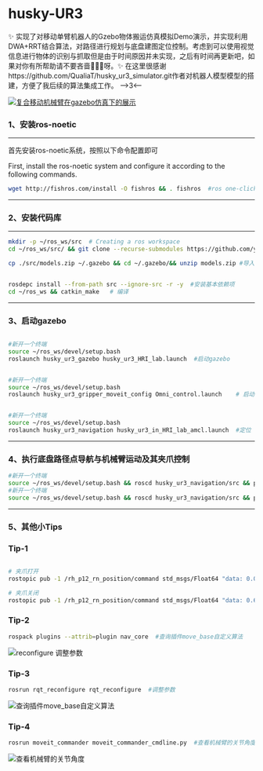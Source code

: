 

husky-UR3
=========

  ✨ 实现了对移动单臂机器人的Gzebo物体搬运仿真模拟Demo演示，并实现利用DWA+RRT结合算法，对路径进行规划与底盘建图定位控制。考虑到可以使用视觉信息进行物体的识别与抓取但是由于时间原因并未实现，之后有时间再更新吧，如果对你有所帮助请不要吝啬🌟🌟🌟呀。✨        在这里很感谢https://github.com/QualiaT/husky_ur3_simulator.git作者对机器人模型模型的搭建，方便了我后续的算法集成工作。
                                                                                     -->3<--
  
[![复合移动机械臂在gazebo仿真下的展示](https://i0.hdslb.com/bfs/archive/c53ce528a40641a3aca32c366f7bb01fc716764f.jpg@672w_378h_1c.avif)](https://www.bilibili.com/video/BV1RAyTYFEPP/?share_source=copy_web&vd_source=4194ae4a17aa95105a0ab346c7c66fbb)

### 1、安装ros-noetic

------------------------------------------
首先安装ros-noetic系统，按照以下命令配置即可

First, install the ros-noetic system and configure it according to the following commands.
```bash
wget http://fishros.com/install -O fishros && . fishros  #ros one-click installation
```
------------------------------------------
### 2、安装代码库


------------------------------------------

```bash
mkdir -p ~/ros_ws/src  # Creating a ros workspace
cd ~/ros_ws/src/ && git clone --recurse-submodules https://github.com/yyds623/ros-noetic-husky-ur3.git  #克隆代码仓

cp ./src/models.zip ~/.gazebo && cd ~/.gazebo/&& unzip models.zip #导入Gazebo模型文件


rosdepc install --from-path src --ignore-src -r -y  #安装基本依赖项
cd ~/ros_ws && catkin_make   # 编译
```
------------------------------------------

### 3、启动gazebo


```bash

#新开一个终端
source ~/ros_ws/devel/setup.bash 
roslaunch husky_ur3_gazebo husky_ur3_HRI_lab.launch  #启动gazebo


#新开一个终端
source ~/ros_ws/devel/setup.bash 
roslaunch husky_ur3_gripper_moveit_config Omni_control.launch    # 启动 MoveIt & RViz  运动


#新开一个终端
source ~/ros_ws/devel/setup.bash 
roslaunch husky_ur3_navigation husky_ur3_in_HRI_lab_amcl.launch  #定位
```
------------------------------------------
### 4、执行底盘路径点导航与机械臂运动及其夹爪控制
```bash
#新开一个终端
source ~/ros_ws/devel/setup.bash && roscd husky_ur3_navigation/src && python nf.py   #导航时间与机械臂到 front_view 的时间  并导航 根据提示输入相应位置的数字
#新开一个终端
source ~/ros_ws/devel/setup.bash && roscd husky_ur3_navigation/src && python fg.py   #计算底盘路径长度
```
------------------------------------------

### 5、其他小Tips
### Tip-1
```bash

# 夹爪打开
rostopic pub -1 /rh_p12_rn_position/command std_msgs/Float64 "data: 0.0"

# 夹爪关闭
rostopic pub -1 /rh_p12_rn_position/command std_msgs/Float64 "data: 0.65"
```
### Tip-2
```bash
rospack plugins --attrib=plugin nav_core  #查询插件move_base自定义算法
```

![reconfigure 调整参数](https://github.com/user-attachments/assets/4b61d531-fe5b-4327-ae23-0a44e94fd983)

### Tip-3
```bash
rosrun rqt_reconfigure rqt_reconfigure  #调整参数
```
![查询插件move_base自定义算法](https://github.com/user-attachments/assets/5f163e80-e4bd-4aa8-b3f7-1a3ca72a2d84)


### Tip-4
```bash
rosrun moveit_commander moveit_commander_cmdline.py  #查看机械臂的关节角度
```
![查看机械臂的关节角度](https://github.com/user-attachments/assets/aaf9debe-05ed-4142-81c9-dce46c95810a)
```
